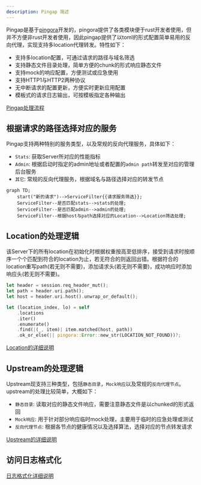 ```yaml
---
description: Pingap 简述
---
```


Pingap是基于[pingora](https://github.com/cloudflare/pingora)开发的，pingora提供了各类模块便于rust开发者使用，但并不方便非rust开发者使用，因此pingap提供了以toml的形式配置简单易用的反向代理，实现支持多location代理转发。特性如下：

- 支持多location配置，可通过请求的路径与域名筛选
- 支持静态文件目录处理，简单方便的chunk的形式响应静态文件
- 支持mock的响应配置，方便测试或应急使用
- 支持HTTP1与HTTP2两种协议
- 无中断请求的配置更新，方便实时更新应用配置
- 模板式的请求日志输出，可按模板指定各种输出

[Pingap处理流程](./phase_chart_zh.md)

## 根据请求的路径选择对应的服务

Pingap支持两种特别的服务类型，以及常规的反向代理服务，具体如下：

- `Stats`: 获取Server所对应的性能指标
- `Admin`: 根据启动时指定的admin地址或者配置的`admin path`转发至对应的管理后台服务
- `其它`: 常规的反向代理服务，根据域名与路径选择对应的转发节点

```mermaid
graph TD;
    start("新的请求")-->ServiceFilter{{请求服务筛选}};
    ServiceFilter--是否匹配stats-->stats的处理;
    ServiceFilter--是否匹配admin-->admin的处理;
    ServiceFilter--根据host与path选择对应的Location-->Location筛选处理;
```

## Location的处理逻辑

该Server下的所有location在初始化时根据权重按高至低排序，接受到请求时按顺序一个个匹配到符合的location为止，若无符合的则返回出错。根据符合的location重写path(若无则不需要)，添加请求头(若无则不需要)，成功响应时添加响应头(若无则不需要)。

```rust
let header = session.req_header_mut();
let path = header.uri.path();
let host = header.uri.host().unwrap_or_default();

let (location_index, lo) = self
    .locations
    .iter()
    .enumerate()
    .find(|(_, item)| item.matched(host, path))
    .ok_or_else(|| pingora::Error::new_str(LOCATION_NOT_FOUND))?;
```

[Location的详细说明](./location_zh.md)

## Upstream的处理逻辑

Upstream现支持三种类型，包括`静态目录`，`Mock响应`以及常规的`反向代理节点`。upstream的处理比较简单，大概如下：

- `静态目录`: 读取对应的静态文件响应，需要注意静态文件是以chunked的形式返回
- `Mock响应`: 用于针对部分响应临时mock处理，主要用于临时的应急处理或测试
- `反向代理节点`: 根据各节点的健康情况以及选择算法，选择对应的节点转发请求

[Upstream的详细说明](./upstream_zh.md)

## 访问日志格式化

[日志格式化详细说明](./log_zh.md)

